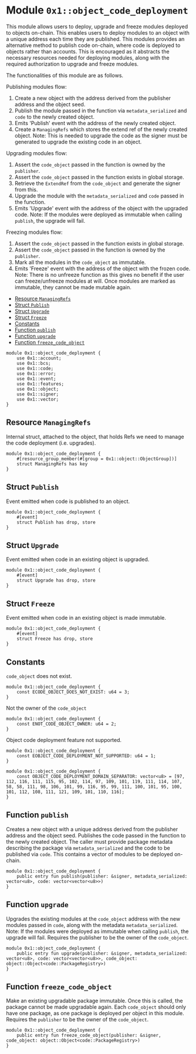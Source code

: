 <a id="0x1_object_code_deployment"></a>

# Module `0x1::object_code_deployment`

This module allows users to deploy, upgrade and freeze modules deployed to objects on&#45;chain.
This enables users to deploy modules to an object with a unique address each time they are published.
This modules provides an alternative method to publish code on&#45;chain, where code is deployed to objects rather than accounts.
This is encouraged as it abstracts the necessary resources needed for deploying modules,
along with the required authorization to upgrade and freeze modules.

The functionalities of this module are as follows.

Publishing modules flow:

1. Create a new object with the address derived from the publisher address and the object seed.
2. Publish the module passed in the function via `metadata_serialized` and `code` to the newly created object.
3. Emits &apos;Publish&apos; event with the address of the newly created object.
4. Create a `ManagingRefs` which stores the extend ref of the newly created object.
   Note: This is needed to upgrade the code as the signer must be generated to upgrade the existing code in an object.

Upgrading modules flow:

1. Assert the `code_object` passed in the function is owned by the `publisher`.
2. Assert the `code_object` passed in the function exists in global storage.
3. Retrieve the `ExtendRef` from the `code_object` and generate the signer from this.
4. Upgrade the module with the `metadata_serialized` and `code` passed in the function.
5. Emits &apos;Upgrade&apos; event with the address of the object with the upgraded code.
   Note: If the modules were deployed as immutable when calling `publish`, the upgrade will fail.

Freezing modules flow:

1. Assert the `code_object` passed in the function exists in global storage.
2. Assert the `code_object` passed in the function is owned by the `publisher`.
3. Mark all the modules in the `code_object` as immutable.
4. Emits &apos;Freeze&apos; event with the address of the object with the frozen code.
   Note: There is no unfreeze function as this gives no benefit if the user can freeze/unfreeze modules at will.
   Once modules are marked as immutable, they cannot be made mutable again.

- [Resource `ManagingRefs`](#0x1_object_code_deployment_ManagingRefs)
- [Struct `Publish`](#0x1_object_code_deployment_Publish)
- [Struct `Upgrade`](#0x1_object_code_deployment_Upgrade)
- [Struct `Freeze`](#0x1_object_code_deployment_Freeze)
- [Constants](#@Constants_0)
- [Function `publish`](#0x1_object_code_deployment_publish)
- [Function `upgrade`](#0x1_object_code_deployment_upgrade)
- [Function `freeze_code_object`](#0x1_object_code_deployment_freeze_code_object)

```move
module 0x1::object_code_deployment {
    use 0x1::account;
    use 0x1::bcs;
    use 0x1::code;
    use 0x1::error;
    use 0x1::event;
    use 0x1::features;
    use 0x1::object;
    use 0x1::signer;
    use 0x1::vector;
}
```

<a id="0x1_object_code_deployment_ManagingRefs"></a>

## Resource `ManagingRefs`

Internal struct, attached to the object, that holds Refs we need to manage the code deployment (i.e. upgrades).

```move
module 0x1::object_code_deployment {
    #[resource_group_member(#[group = 0x1::object::ObjectGroup])]
    struct ManagingRefs has key
}
```

<a id="0x1_object_code_deployment_Publish"></a>

## Struct `Publish`

Event emitted when code is published to an object.

```move
module 0x1::object_code_deployment {
    #[event]
    struct Publish has drop, store
}
```

<a id="0x1_object_code_deployment_Upgrade"></a>

## Struct `Upgrade`

Event emitted when code in an existing object is upgraded.

```move
module 0x1::object_code_deployment {
    #[event]
    struct Upgrade has drop, store
}
```

<a id="0x1_object_code_deployment_Freeze"></a>

## Struct `Freeze`

Event emitted when code in an existing object is made immutable.

```move
module 0x1::object_code_deployment {
    #[event]
    struct Freeze has drop, store
}
```

<a id="@Constants_0"></a>

## Constants

<a id="0x1_object_code_deployment_ECODE_OBJECT_DOES_NOT_EXIST"></a>

`code_object` does not exist.

```move
module 0x1::object_code_deployment {
    const ECODE_OBJECT_DOES_NOT_EXIST: u64 = 3;
}
```

<a id="0x1_object_code_deployment_ENOT_CODE_OBJECT_OWNER"></a>

Not the owner of the `code_object`

```move
module 0x1::object_code_deployment {
    const ENOT_CODE_OBJECT_OWNER: u64 = 2;
}
```

<a id="0x1_object_code_deployment_EOBJECT_CODE_DEPLOYMENT_NOT_SUPPORTED"></a>

Object code deployment feature not supported.

```move
module 0x1::object_code_deployment {
    const EOBJECT_CODE_DEPLOYMENT_NOT_SUPPORTED: u64 = 1;
}
```

<a id="0x1_object_code_deployment_OBJECT_CODE_DEPLOYMENT_DOMAIN_SEPARATOR"></a>

```move
module 0x1::object_code_deployment {
    const OBJECT_CODE_DEPLOYMENT_DOMAIN_SEPARATOR: vector<u8> = [97, 112, 116, 111, 115, 95, 102, 114, 97, 109, 101, 119, 111, 114, 107, 58, 58, 111, 98, 106, 101, 99, 116, 95, 99, 111, 100, 101, 95, 100, 101, 112, 108, 111, 121, 109, 101, 110, 116];
}
```

<a id="0x1_object_code_deployment_publish"></a>

## Function `publish`

Creates a new object with a unique address derived from the publisher address and the object seed.
Publishes the code passed in the function to the newly created object.
The caller must provide package metadata describing the package via `metadata_serialized` and
the code to be published via `code`. This contains a vector of modules to be deployed on&#45;chain.

```move
module 0x1::object_code_deployment {
    public entry fun publish(publisher: &signer, metadata_serialized: vector<u8>, code: vector<vector<u8>>)
}
```

<a id="0x1_object_code_deployment_upgrade"></a>

## Function `upgrade`

Upgrades the existing modules at the `code_object` address with the new modules passed in `code`,
along with the metadata `metadata_serialized`.
Note: If the modules were deployed as immutable when calling `publish`, the upgrade will fail.
Requires the publisher to be the owner of the `code_object`.

```move
module 0x1::object_code_deployment {
    public entry fun upgrade(publisher: &signer, metadata_serialized: vector<u8>, code: vector<vector<u8>>, code_object: object::Object<code::PackageRegistry>)
}
```

<a id="0x1_object_code_deployment_freeze_code_object"></a>

## Function `freeze_code_object`

Make an existing upgradable package immutable. Once this is called, the package cannot be made upgradable again.
Each `code_object` should only have one package, as one package is deployed per object in this module.
Requires the `publisher` to be the owner of the `code_object`.

```move
module 0x1::object_code_deployment {
    public entry fun freeze_code_object(publisher: &signer, code_object: object::Object<code::PackageRegistry>)
}
```
